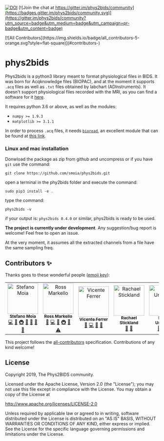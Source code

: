 
[![DOI](https://zenodo.org/badge/DOI/10.5281/zenodo.3559868.svg)](https://doi.org/10.5281/zenodo.3559868)
[![Join the chat at https://gitter.im/phys2bids/community](https://badges.gitter.im/phys2bids/community.svg)](https://gitter.im/phys2bids/community?utm_source=badge&utm_medium=badge&utm_campaign=pr-badge&utm_content=badge)
<!-- ALL-CONTRIBUTORS-BADGE:START - Do not remove or modify this section -->[![All Contributors](https://img.shields.io/badge/all_contributors-5-orange.svg?style=flat-square)](#contributors-)<!-- ALL-CONTRIBUTORS-BADGE:END -->

phys2bids
=========
Phys2bids is a python3 library meant to format physiological files in BIDS.
It was born for Acqknowledge files (BIOPAC), and at the moment it supports
``.acq`` files as well as ``.txt`` files obtained by labchart
(ADInstruments).
It doesn't support physiological files recorded with the MRI, as you can find a software for it [here](https://github.com/tarrlab/physio2bids).

It requires python 3.6 or above, as well as the modules:
- `numpy >= 1.9.3`
- `matplotlib >= 3.1.1`

In order to process ``.acq`` files, it needs [`bioread`](https://github.com/uwmadison-chm/bioread), an excellent module
that can be found at [this link](https://github.com/uwmadison-chm/bioread).

### Linux and mac installation
Donwload the package as zip from github and uncompress or if you have ``git`` use the command:

``git clone https://github.com/smoia/phys2bids.git``

open a terminal in the phy2bids folder and execute the command:

``sudo pip3 install -e .``

type the command:

``phys2bids -v``

if your output is: ``phys2bids 0.4.0`` or similar, phys2bids is ready to be used.

**The project is currently under development**.
Any suggestion/bug report is welcome! Feel free to open an issue.

At the very moment, it assumes all the extracted channels from a file
have the same sampling freq.


## Contributors ✨

Thanks goes to these wonderful people ([emoji key](https://allcontributors.org/docs/en/emoji-key)):

<!-- ALL-CONTRIBUTORS-LIST:START - Do not remove or modify this section -->
<!-- prettier-ignore-start -->
<!-- markdownlint-disable -->
<table>
  <tr>
    <td align="center"><a href="https://github.com/smoia"><img src="https://avatars3.githubusercontent.com/u/35300580?v=4" width="100px;" alt="Stefano Moia"/><br /><sub><b>Stefano Moia</b></sub></a><br /><a href="https://github.com/smoia/phys2bids/commits?author=smoia" title="Code">💻</a> <a href="#ideas-smoia" title="Ideas, Planning, & Feedback">🤔</a> <a href="#infra-smoia" title="Infrastructure (Hosting, Build-Tools, etc)">🚇</a> <a href="#maintenance-smoia" title="Maintenance">🚧</a> <a href="#projectManagement-smoia" title="Project Management">📆</a> <a href="https://github.com/smoia/phys2bids/pulls?q=is%3Apr+reviewed-by%3Asmoia" title="Reviewed Pull Requests">👀</a> <a href="https://github.com/smoia/phys2bids/commits?author=smoia" title="Documentation">📖</a></td>
    <td align="center"><a href="http://rossmarkello.com"><img src="https://avatars0.githubusercontent.com/u/14265705?v=4" width="100px;" alt="Ross Markello"/><br /><sub><b>Ross Markello</b></sub></a><br /><a href="https://github.com/smoia/phys2bids/issues?q=author%3Armarkello" title="Bug reports">🐛</a> <a href="https://github.com/smoia/phys2bids/commits?author=rmarkello" title="Code">💻</a> <a href="#ideas-rmarkello" title="Ideas, Planning, & Feedback">🤔</a> <a href="#infra-rmarkello" title="Infrastructure (Hosting, Build-Tools, etc)">🚇</a> <a href="https://github.com/smoia/phys2bids/pulls?q=is%3Apr+reviewed-by%3Armarkello" title="Reviewed Pull Requests">👀</a> <a href="https://github.com/smoia/phys2bids/commits?author=rmarkello" title="Tests">⚠️</a></td>
    <td align="center"><a href="https://github.com/vinferrer"><img src="https://avatars2.githubusercontent.com/u/38909338?v=4" width="100px;" alt="Vicente Ferrer"/><br /><sub><b>Vicente Ferrer</b></sub></a><br /><a href="https://github.com/smoia/phys2bids/issues?q=author%3Avinferrer" title="Bug reports">🐛</a> <a href="https://github.com/smoia/phys2bids/commits?author=vinferrer" title="Code">💻</a> <a href="https://github.com/smoia/phys2bids/commits?author=vinferrer" title="Documentation">📖</a> <a href="https://github.com/smoia/phys2bids/pulls?q=is%3Apr+reviewed-by%3Avinferrer" title="Reviewed Pull Requests">👀</a></td>
    <td align="center"><a href="https://github.com/RayStick"><img src="https://avatars3.githubusercontent.com/u/50215726?v=4" width="100px;" alt="Rachael Stickland"/><br /><sub><b>Rachael Stickland</b></sub></a><br /><a href="https://github.com/smoia/phys2bids/commits?author=RayStick" title="Documentation">📖</a> <a href="#userTesting-RayStick" title="User Testing">📓</a></td>
    <td align="center"><a href="https://github.com/eurunuela"><img src="https://avatars0.githubusercontent.com/u/13706448?v=4" width="100px;" alt="Eneko Uruñuela"/><br /><sub><b>Eneko Uruñuela</b></sub></a><br /><a href="https://github.com/smoia/phys2bids/issues?q=author%3Aeurunuela" title="Bug reports">🐛</a> <a href="https://github.com/smoia/phys2bids/pulls?q=is%3Apr+reviewed-by%3Aeurunuela" title="Reviewed Pull Requests">👀</a> <a href="https://github.com/smoia/phys2bids/commits?author=eurunuela" title="Tests">⚠️</a></td>
  </tr>
</table>

<!-- markdownlint-enable -->
<!-- prettier-ignore-end -->
<!-- ALL-CONTRIBUTORS-LIST:END -->

This project follows the [all-contributors](https://github.com/all-contributors/all-contributors) specification. Contributions of any kind welcome!


License
-------

Copyright 2019, The Phys2BIDS community.

Licensed under the Apache License, Version 2.0 (the "License");
you may not use this file except in compliance with the License.
You may obtain a copy of the License at

http://www.apache.org/licenses/LICENSE-2.0

Unless required by applicable law or agreed to in writing, software
distributed under the License is distributed on an "AS IS" BASIS,
WITHOUT WARRANTIES OR CONDITIONS OF ANY KIND, either express or implied.
See the License for the specific language governing permissions and
limitations under the License.
